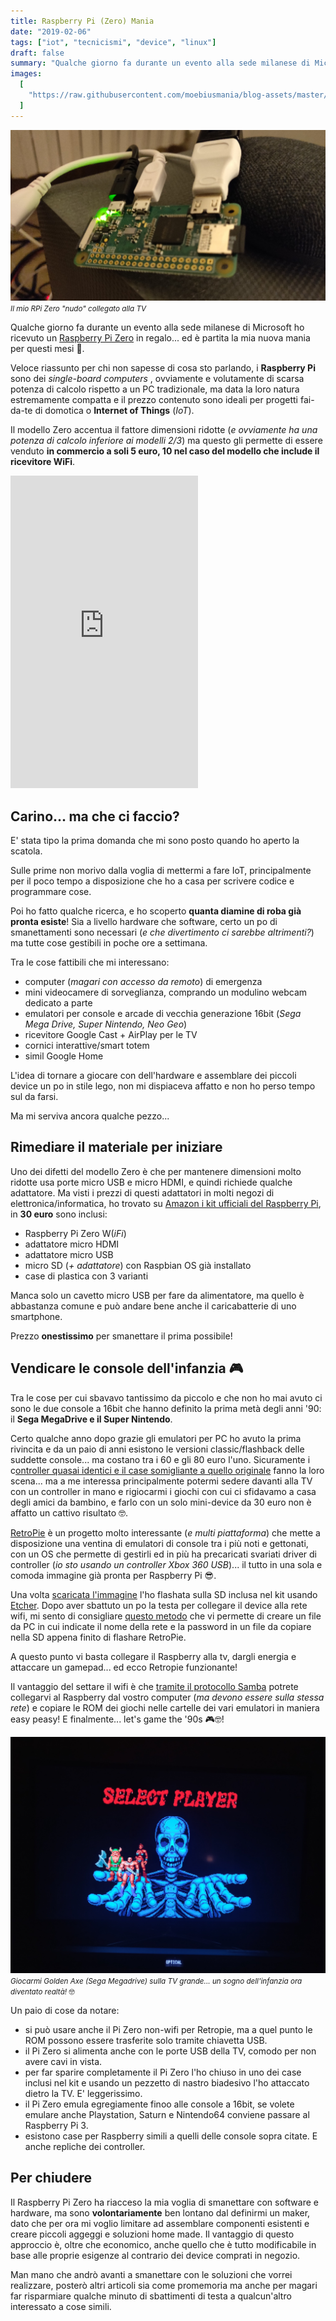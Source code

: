 ```yaml
---
title: Raspberry Pi (Zero) Mania
date: "2019-02-06"
tags: ["iot", "tecnicismi", "device", "linux"]
draft: false
summary: "Qualche giorno fa durante un evento alla sede milanese di Microsoft ho ricevuto un Raspberry Pi Zero in regalo... ed è partita la mia nuova mania per questi mesi 🤣."
images:
  [
    "https://raw.githubusercontent.com/moebiusmania/blog-assets/master/images/2019/IMG_20190122_215800.jpg",
  ]
---
```


![Il mio RPi Zero "nudo" collegato alla TV](https://raw.githubusercontent.com/moebiusmania/blog-assets/master/images/2019/IMG_20190122_215800.jpg) <small>_Il mio RPi Zero "nudo" collegato alla TV_</small>

Qualche giorno fa durante un evento alla sede milanese di Microsoft ho ricevuto un [Raspberry Pi Zero](https://www.raspberrypi.org/products/raspberry-pi-zero/) in regalo... ed è partita la mia nuova mania per questi mesi 🤣.

Veloce riassunto per chi non sapesse di cosa sto parlando, i **Raspberry Pi** sono dei _single-board computers_ , ovviamente e volutamente di scarsa potenza di calcolo rispetto a un PC tradizionale, ma data la loro natura estremamente compatta e il prezzo contenuto sono ideali per progetti fai-da-te di domotica o **Internet of Things** (_IoT_).

Il modello Zero accentua il fattore dimensioni ridotte (_e ovviamente ha una potenza di calcolo inferiore ai modelli 2/3_) ma questo gli permette di essere venduto **in commercio a soli 5 euro, 10 nel caso del modello che include il ricevitore WiFi**.

<iframe loading="lazy" class="w-full" height="500" src="https://www.youtube.com/embed/jFoA4u4x2uk" frameborder="0" allowfullscreen></iframe>

## Carino... ma che ci faccio?

E' stata tipo la prima domanda che mi sono posto quando ho aperto la scatola.

Sulle prime non morivo dalla voglia di mettermi a fare IoT, principalmente per il poco tempo a disposizione che ho a casa per scrivere codice e programmare cose.

Poi ho fatto qualche ricerca, e ho scoperto **quanta diamine di roba già pronta esiste**! Sia a livello hardware che software, certo un po di smanettamenti sono necessari (_e che divertimento ci sarebbe altrimenti?_) ma tutte cose gestibili in poche ore a settimana.

Tra le cose fattibili che mi interessano:

- computer (_magari con accesso da remoto_) di emergenza
- mini videocamere di sorveglianza, comprando un modulino webcam dedicato a parte
- emulatori per console e arcade di vecchia generazione 16bit (_Sega Mega Drive, Super Nintendo, Neo Geo_)
- ricevitore Google Cast + AirPlay per le TV
- cornici interattive/smart totem
- simil Google Home

L'idea di tornare a giocare con dell'hardware e assemblare dei piccoli device un po in stile lego, non mi dispiaceva affatto e non ho perso tempo sul da farsi.

Ma mi serviva ancora qualche pezzo...

## Rimediare il materiale per iniziare

Uno dei difetti del modello Zero è che per mantenere dimensioni molto ridotte usa porte micro USB e micro HDMI, e quindi richiede qualche adattatore. Ma visti i prezzi di questi adattatori in molti negozi di elettronica/informatica, ho trovato su [Amazon i kit ufficiali del Raspberry Pi](https://www.amazon.it/gp/product/B07D5G3459/ref=ppx_yo_dt_b_asin_title_o00__o00_s00?ie=UTF8&psc=1), in **30 euro** sono inclusi:

- Raspberry Pi Zero W(_iFi_)
- adattatore micro HDMI
- adattatore micro USB
- micro SD (_+ adattatore_) con Raspbian OS già installato
- case di plastica con 3 varianti

Manca solo un cavetto micro USB per fare da alimentatore, ma quello è abbastanza comune e può andare bene anche il caricabatterie di uno smartphone.

Prezzo **onestissimo** per smanettare il prima possibile!

## Vendicare le console dell'infanzia 🎮

Tra le cose per cui sbavavo tantissimo da piccolo e che non ho mai avuto ci sono le due console a 16bit che hanno definito la prima metà degli anni '90: il **Sega MegaDrive e il Super Nintendo**.

Certo qualche anno dopo grazie gli emulatori per PC ho avuto la prima rivincita e da un paio di anni esistono le versioni classic/flashback delle suddette console... ma costano tra i 60 e gli 80 euro l'uno. Sicuramente i c[ontroller quasai identici e il case somigliante a quello originale](https://www.polygon.com/2017/10/13/16051258/sega-genesis-flashback-hd-review) fanno la loro scena... ma a me interessa principalmente potermi sedere davanti alla TV con un controller in mano e rigiocarmi i giochi con cui ci sfidavamo a casa degli amici da bambino, e farlo con un solo mini-device da 30 euro non è affatto un cattivo risultato 🤓.

[RetroPie](https://retropie.org.uk/) è un progetto molto interessante (_e multi piattaforma_) che mette a disposizione una ventina di emulatori di console tra i più noti e gettonati, con un OS che permette di gestirli ed in più ha precaricati svariati driver di controller (_io sto usando un controller Xbox 360 USB_)... il tutto in una sola e comoda immagine già pronta per Raspberry Pi 😎.

Una volta [scaricata l'immagine](https://retropie.org.uk/download/) l'ho flashata sulla SD inclusa nel kit usando [Etcher](https://www.balena.io/etcher/). Dopo aver sbattuto un po la testa per collegare il device alla rete wifi, mi sento di consigliare [questo metodo](https://github.com/RetroPie/RetroPie-Setup/wiki/Wifi#connecting-to-wifi-without-a-keyboard-raspbian-stretch) che vi permette di creare un file da PC in cui indicate il nome della rete e la password in un file da copiare nella SD appena finito di flashare RetroPie.

A questo punto vi basta collegare il Raspberry alla tv, dargli energia e attaccare un gamepad... ed ecco Retropie funzionante!

Il vantaggio del settare il wifi è che [tramite il protocollo Samba](https://github.com/retropie/retropie-setup/wiki/Transferring-Roms#samba-shares) potrete collegarvi al Raspberry dal vostro computer (_ma devono essere sulla stessa rete_) e copiare le ROM dei giochi nelle cartelle dei vari emulatori in maniera easy peasy! E finalmente... let's game the '90s 🎮🤓!

![Giocarmi Golden Axe (Sega Megadrive) sulla TV grande... un sogno dell'infanzia ora diventato realtà!](https://github.com/moebiusmania/blog-assets/blob/master/images/2019/goldenaxe.jpg?raw=true) <small>_Giocarmi Golden Axe (Sega Megadrive) sulla TV grande... un sogno dell'infanzia ora diventato realtà!_ 🤓</small>

Un paio di cose da notare:

- si può usare anche il Pi Zero non-wifi per Retropie, ma a quel punto le ROM possono essere trasferite solo tramite chiavetta USB.
- il Pi Zero si alimenta anche con le porte USB della TV, comodo per non avere cavi in vista.
- per far sparire completamente il Pi Zero l'ho chiuso in uno dei case inclusi nel kit e usando un pezzetto di nastro biadesivo l'ho attaccato dietro la TV. E' leggerissimo.
- il Pi Zero emula egregiamente finoo alle console a 16bit, se volete emulare anche Playstation, Saturn e Nintendo64 conviene passare al Raspberry Pi 3.
- esistono case per Raspberry simili a quelli delle console sopra citate. E anche repliche dei controller.

## Per chiudere

Il Raspberry Pi Zero ha riacceso la mia voglia di smanettare con software e hardware, ma sono **volontariamente** ben lontano dal definirmi un maker, dato che per ora mi voglio limitare ad assemblare componenti esistenti e creare piccoli aggeggi e soluzioni home made. Il vantaggio di questo approccio è, oltre che economico, anche quello che è tutto modificabile in base alle proprie esigenze al contrario dei device comprati in negozio.

Man mano che andrò avanti a smanettare con le soluzioni che vorrei realizzare, posterò altri articoli sia come promemoria ma anche per magari far risparmiare qualche minuto di sbattimenti di testa a qualcun'altro interessato a cose simili.
